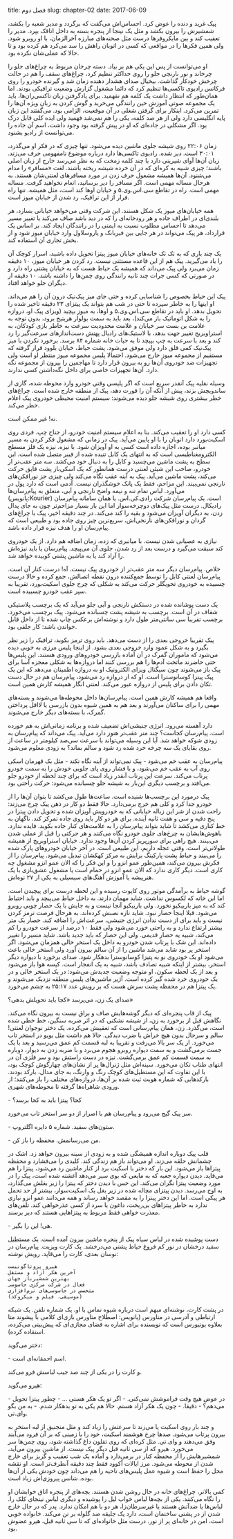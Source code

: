 title: فصل دوم
slug: chapter-02
date: 2017-06-09

پیک غرید و دنده را عوض کرد. احساس‌اش می‌گفت که برگردد و مدیر شعبه را بکشد، شمشیرش را بیرون بکشد و مثل یک نینجا از پنجره بسته به داخل اتاقک بپرد. مدیر را تعقیب کند و بین مایکروفرها درست مثل صحنه‌های مبارزه آخرالزمان، با او روبرو شود. ولی همین فکرها را در مواقعی که کسی در اتوبان راهش را سد می‌کرد هم کرده بود و تا حالا که عملی‌شان نکرده بود. 

او می‌توانست از پس این یکی هم بر بیاد. دسته چرخان مربوط به چراغ‌های جلو را چرخاند و نور نارنجی جلو را روی حداکثر تنظیم کرد، چراغ‌های سقف را هم در حالت چرخش خودکار گذاشت. بیخیال صدای هشدار دهنده زمان شد و گیرنده خودرو را روی فرکانس رادیوی تاکسی‌ها تنظیم کرد که دائما مشغول گزارش وضعیت ترافیکی بودند. اما همان‌طور که انتظار داشت یک کلمه هم نفهمید. برای یادگرفتن زبان تاکسی‌ران‌ها، باید یک مجموعه صوتی آموزش حین رانندگی می‌‌خرید و گوش کردن به زبان ویژه آن‌ها را تمرین می‌کرد. اینکار برای گرفتن شغلی در آن موقعیت، الزامی بود. می‌گفتند این زبان پایه انگلیسی دارد ولی از هر صد کلمه، یکی را هم نمی‌شد فهمید ولی ایده کلی قابل درک بود. اگر مشکلی در جاده‌ای که او در پیش گرفته بود وجود داشت، اسم آن جاده را می‌توانست از رادیو بشنود. 

زمان ۲۲:۰۶ روی شیشه جلوی ماشین دیده می‌شود. تنها چیزی که در فکر او می‌گذرد، ۳۰:۰۱ است. دیر شده. رادیوی تاکسی‌ها دارد درباره موضوع نامفهومی حرف می‌زند. زبان آن‌ها آوای شیرینی دارد با چند کلمه زمخت که به نظر می‌رسد خارج از زبان اصلی باشند؛ چیزی شبیه به کره‌ای که در آن خرده شیشه ریخته باشند. لغت «مسافر» را مدام می‌شنود. آن‌ها همیشه مشغول حرف زدن در مورد مسافرهای لعنتی‌شان هستند. به هرحال مساله مهمی است. اگر مسافر را دیر برسانید، انعام نخواهید گرفت. مساله مهمی است. راه در تقاطع سی.اس.وی.۵ و خیابان اوها کند است، مثل همیشه. تنها راه فرار از این ترافیک، رد شدن از خیابان میوز است.

همه خیابان‌های میوز یک شکل هستند. این شرکت وقتی می‌خواهد خیابانی بسازد، هر بلندی‌ای در اطراف جاده و هر رودخانه‌ای را که در دید باشد صاف می‌کند یا تغییر مسیر می‌دهد تا احساس مطلوب نسبت به ایمنی را در رانندگان ایجاد کند. بر اساس یک قرارداد، هر پیک می‌تواند در هر جایی بین فیربانک و یاروسلاول وارد خیابان میوز شود و از بخش تجاری آن استفاده کند. 

یک چند باری که به تک تک خانه‌های خیابان میوز پیتزا تحویل داده باشید، اسرار کوچک آن را یاد می‌گیرید. پیک هم از این قاعده مستثنی نیست. رد کردن هر خیابان میوز، ۱۰ دقیقه زمان می‌برد ولی پیک می‌داند که همیشه یک حیاط هست که به خیابان پشتی راه دارد و در صورتی که کسی جرات چند ثانیه رانندگی روی چمن‌ها را داشته باشد، ۱۰ دقیقه از دیگران جلو خواهد افتاد.

پیک این حیاط بخصوص را شناسایی کرده و حتی جای میز پیک‌نیک درون آن را هم می‌داند. او اینها را به خاطر سپرده تا حتی در شب هم بتواند یک پیتزای ۲۳ دقیقه تاخیر شده را تحویل بدهد. او باید در تقاطع سی.اس.وی.۵ و اوها، به میوز بپچید (ویزای پیک او، دروازه را به شکل اتوماتیک باز می‌کند)، بعد باید به سمت بولوار هریتیج برود، بدون توجه  به علامت بن بست سر خیابان و علامت محدودیت سرعت به خاطر بازی کودکان، به استراوبریج تغییر جهت بدهد، با لاستیک‌های رادیال پهنش دست‌اندازهای سرعت‌گیر را رد کند و بعد با سرعت به چپ بپیچد تا به حیات خانه شماره ۸۴ برسد. برخورد نکردن با میز پیک‌نیک کمی قلق دارد ولی موفق می‌شود. پشت حیاط، خیابان بلوود قرار گرفته که مستقیم از مجموعه میوز خارج می‌شود. احتمالا پلیس مجموعه میوز منتظر او است ولی تجهیزات ضد خودروی آن‌ها رو به بیرون قرار دارد تا مهاجمین را بیرون از مجموعه نگه دارد. آن‌ها تجهیزات خاصی برای داخل نگه‌داشتن کسی ندارند. 

وسیله نقلیه پیک آنقدر سریع است که اگر پلیسی وقتی خودرو وارد محوطه شده، گازی از ساندویچش بزند، پیش از آنکه آن را قورت دهد، پیک از منطقه خارج شده است. چراغ‌های خطر بیشتری روی شیشه جلو دیده می‌شوند: سیستم امنیت محیطی خودروی پیک اعلام خطر می‌کند. 

نه! غیر ممکن است.

کسی دارد او را تعقیب می‌کند. بنا به اعلام سیستم امنیت خودرو، از جناح چپ. فردی روی اسکیت‌بورد دارد اتوبان را با او پایین می‌آید.  پیک در زمانی که مشغول فکر کردن به مسیر میانبر بوده، اجازه داده است کسی به او آویزان شود. با نیزه. نیزه یک فلز مسطح الکترومغناطیسی است که به انتهای یک کابل تنیده شده از فیبر متصل شده است. این سطح به پشت ماشین می‌چسبد و کابل را به دنبال خود می‌کشد. سه متر عقب‌تر از خودرو، صاحب این شیئی لعنتی درست همانطور که یک اسکی‌باز پشت قایق حرکت می‌کند، پشت ماشین می‌آید. پیک به آینه عقب نگاه می‌کند ولی چیزی جز نورافکن‌های نارنجی نمی‌بیند. این مزاحم، فقط یک پانک خوشگذران نیست. آدمی است که دارد پول در می‌آورد. لباس تمام تنه و نیمه واضح نارنجی و آبی، متعلق به پیام‌رسان‌ها (پانویس:Kourier) است. یک پیام‌رسان شرکت رادی.کی.اس. یا همان سامانه پیام‌رسان رادیکال. درست مثل پیک‌های دوچرخه‌سوار اما این بار بسیار مزاحم‌تر چون به جای پدال زدن، به دیگران آویزان می‌شود و بقیه را کند می‌کند. در چند دقیقه اخیر، پیک با چراغ‌های گردان و نورافکن‌های نارنجی‌اش، سریع‌ترین چیز روی جاده بود و طبیعی‌ است که پیام‌رسان او را هدف نیزه‌ قرار داده باشد. 

نیازی به عصبانی شدن نیست. با میانبری که زده، زمان اضافه هم دارد. از یک خودروی کند سبقت می‌گیرد و درست بعد از رد شدن، جلوی آن می‌پیچد. پیام‌رسان یا باید نیزه‌اش را آزاد کند یا به ماشین پشتی کوبیده خواهد شد. 

خلاص. پیام‌رسان دیگر سه متر عقب‌تر از خودروی پیک نیست. آه! درست کنار آن است. پیام‌رسان لعنتی کابل را توسط جمع‌کننده درون نقطه اتصالش، جمع کرده و حالا درست چسبیده به خودروی تحویگلر حرکت می‌کند به شکلی که چرخ جلوی اسکیت‌بورد، تقریبا به سپر عقب خودرو چسبیده است. 

یک دست پوشانده شده در دستکش نارنجی و آبی جلو می‌آید که یک برچسب پلاستیکی شفاف در آن است. برچسب به شیشه پشت چسبانده می‌شود. پیک برچسب می‌خورد. برچسب تقریبا سی سانتی‌متر طول دارد و نوشته‌اش برعکس چاپ شده تا از داخل قابل خواندن باشد: کار جلفی بود. 

پیک تقریبا خروجی بعدی را از دست می‌دهد. باید روی ترمز بکوبد، ترافیک را زیر نظر بگیرد و به شکل عمود وارد خروجی بعدی بشود. از اینجا پلیس مرزی به خوبی دیده می‌شود که ماموران گمرک در آن آماده بازرسی خودروهای ورودی هستند. این پلیس‌ها حتی حاضرند ماتحت آدم‌ها را هم بررسی کنند اما دروازه‌ها به شکلی معجزه آسا برای پیک باز می‌شوند چون سیگنال ویزای الکترونیک او به دروازه اطمینان می‌دهد که این یک پیک پیتزا کوسانوسترا است. او که از دروازه رد می‌شود، پیام‌رسان هم در حال دست تکان دادن برای پلیس از دروازه عبور می‌کند. لعنتی انگار همیشه کارش همین است.

واقعا هم همیشه کارش همین است. پیام‌رسان‌ها داخل محوطه‌ها می‌شوند و بسته‌های مهمی را برای ساکنان می‌آورند و بعد هم به همین شیوه بدون بازرسی یا لااقل پرداختن گمرک، با بسته‌های دیگر خارج می‌شوند. 

دارد آهسته می‌رود. انرژی جنبشی‌اش تضعیف شده و برنامه زمانی‌اش به هم خورده است. پیام‌رسان کجاست؟ چند متر عقب‌تر هنوز دارد می‌آید. پیک می‌داند که پیام‌رسان به زودی شوکه خواهد شد. آیا این وسیله می‌تواند با سرعت سی‌صد کیلومتر در ساعت از روی بقایای یک سه چرخه خرد شده رد شود و سالم بماند؟‌ به زودی معلوم می‌شود. 

پیام‌رسان به عقب خم می‌شود - پیک نمی‌تواند از آینه نگاه نکند - مثل یک قهرمان اسکی روی آب به عقب خم می‌شود، و با فشار روی پای جلویی خودش را به سمت خودرو پرتاب می‌کند. سرعت این پرتاب آنقدر زیاد است که برای چند لحظه از خودرو جلو می‌افتد و برچسب دیگری این‌بار به شیشه جلو چسبانده می‌شود: حرکت راحتی بود. 

پیک درمورد این برچسب‌ها شنیده است. ساعت‌ها طول می‌کشد تا بتوان آن‌ها را از خودرو جدا کرد و کلی هم خرج برمی‌دارد. حالا فقط دو کار در ذهن پیک چرخ می‌زند: راحت شدن از شر این زباله خیابانی که به خودرویش آویزان شده و تحویل دادن پیتزا در پنج دقیه و سی و هفت ثانیه آینده. برای هر دو کار باید روی جاده تمرکز کند. ناگهان به خط کناری می‌کشد تا شاید بتواند پیام‌رسان را به علامت‌های کنار جاده بکوبد. فایده ندارد. باهوش‌هایشان به چرخ‌های جلوی خودرو نگاه می‌کنند و هر حرکتی را قبل از عملی شدن می‌بینند. هیچ راهی برای سورپریز کردن آن‌ها وجود ندارد. خیابان استراوبریج از همیشه طولانی‌تر است. وقتی عجله داریم، این طبیعی است. در آخر خیابان خودروهای پارک شده را می‌بیند و حیاط پشت پارکینگ برایش به مرکز کهکشان تبدیل می‌شود. پیام‌رسان را از فکرش بیرون می‌کند، همین‌طور عمو انزو را و این فکر را که الان عمو انزو مشغول چه کاری است. دیگر کاری ندارد که الان عمو انزو در حمام است یا مشغول عشق‌بازی با یک هنرپیشه یا آموزش آهنگ‌های سیسیلی به یکی از ۲۷ نوه‌اش. 

گوشه حیاط به برآمدگی موتور روی کاپوت رسیده و این لحظه درست برای پیچیدن است. اما این خانه که لکسوس نداشت. شاید مهمان دارند. به داخل حیاط می‌پیچد و باید احتیاط کند که به میز باربیکیو نخورد. ولی باربیکیو آنجا نیست و به جایش با یک حصار چوبی روبرو می‌شود. قبلا اینجا حصار نبود. شاید تازه نصبش کرده‌اند. به هرحال فرصت ترمز کردن نیست و باید برای از دست ندادن انرژی جنبشی، سرعت‌اش را اضافه کند. حصار یک متر بیشتر ارتفاع ندارد و به راحتی خورد می‌شود ولی فقط ۱۰ درصد از سرعت خودرو را کم می‌کند، شبیه یه حصار قدیمی. ولی این حصار که باید جدید باشد. شاید مسیر را تغییر داده‌اند. این شک با پرتاب شدن خودرو به داخل یک استخر خالی همزمان می‌شود. اگر استخر پر بود شاید می‌شد ماشین را از آن سالم بیرون آورد ولی استخر خالی باعث می‌شود او یک خودروی نو به پتیزا کوسانوسترا بدهکار شود. صدای برخورد با دیواره دیگر استخر،‌ بیشتر از اینکه شبیه تصادف باشد، شبیه به یک انفجار است. کیسه هوا باز می‌شود و بعد از یک لحظه سکون، او متوجه وضعیت جدیدش می‌شود: در یک استخر خالی و در یک خودروی خرد شده گیر کرده است. آژیر ماشین‌های پلیس منطقه نزدیک می‌شوند و یک پیتزا هم در محفظه پشت سرش هست که بر رویش عدد ۲۵:۱۷ به چشم می‌خورد. 

صدای یک زن، می‌پرسد «کجا باید تحویلش بدهی؟»

پیک از قاب پنجره‌ای که دیگر گوشه‌هایش صاف و براق نیست به بیرون نگاه می‌کند. نگاهش قبل از برخورد به زن، از شیشه نشکنی که در اثر ضربه سنگین، خط خطی شده است، می‌گذرد. زن، همان پیام‌رسانی است که تعقیبش می‌کرده. یک دختر نوجوان لعنتی! سالم و سرحال بدون هیچ خراش یا ضرب دیدگی. حالا هم داشت مثل یویو در استخر تاب می‌خورد. از یک سر بالا می‌رفت و تقریبا به لبه قسمت کم عمق می‌رسید و بعد با یک جست برمی‌گشت و به سمت دیواره روبرو هجوم می‌برد و با ضربه زدن به دیوار، دوباره به سمت قسمت کم عمق برمی‌گشت. نیزه در دست راستش بود و سر فلزی آن در انتهای طناب تکان می‌خورد. سینه‌اش مثل ژنرال‌ها پر از نشان‌های چهارگوش کوچک بود، با این تفاوت که این مستطیل‌های کوچک رنگ‌ و وارنگ، به جای مدال،‌ بارکد بودند. بارکدهایی که شماره هویت ثبت شده بر آن‌ها، دروازه‌های مختلف را باز می‌کنند؛ از ورودی شاهراه‌ها گرفته تا محوطه‌های شهری. 

‌- کجا؟ پیتزا باید به کجا برسد؟ 

سر پیک گیج می‌رود و پیام‌رسان هم با اصرار از دو سر استخر تاب می‌خورد. 

‌- ستون‌های سفید. شماره ۵ دایره اگلتروپ.

‌- من می‌رسانمش. محفظه را باز کن.

قلب پیک دوباره اندازه همیشگی شده و به زودی از سینه بیرون خواهد زد. اشک در چشمانش حلقه می‌زند. او می‌تواند باز هم زندگی کند. کلیدی را می‌فشارد و محفظه پیتزاها باز می‌شود. این‌ بار که دختر با اسکیت برد از کنار ماشین رد می‌شود، پیتزا را هم می‌قاپد. دیدن دیواره جعبه که به مایعی که بوی سیر می‌دهد آغشته شده است، پیک را در مورد وضعیت پیتزا نگران می‌کند. این حس با دیدن دختر که پیتزا را زیر بغلش می‌گذارد، به اوج می‌رسد. دیدن پیتزای مچاله شده در زیر بغل یک اسکیت‌سوار، بیشتر از حد تحمل هر پیکی است. اما این دختر پیتزا را به مقصد خواهد رساند و همه می‌دانند عمو انزو نیازی ندارد به خاطر پیتزاهای بی‌ریخت، داغون یا سرد از کسی عذرخواهی کند. تلفن‌های معذرت خواهی فقط مربوط به پیتزاهایی هستند که دیر برسند. 

‌- هی! این را بگیر.

دست پوشیده شده در لباس سیاه پیک از پنجره ماشین بیرون آمده است. یک مستطیل سفید درخشان در نور کم فروغ حیاط پشتی می‌درخشد. یک کارت ویزیت. پیام‌رسان در نوسان بعدی، کارت را می‌قاپد. رویش نوشته:


    هیرو پروتاگونیست
    آخرین هکر آزاد و مستقل
    بهترین شمشیرباز جهان
    فعال در شرکت مرکزی جاسوسی
    متخصص در جاسوسی‌های نرم‌افزاری
    (موسیقی، فیلم و میکروکد)

در پشت کارت، نوشته‌ای مبهم است درباره شیوه تماس با او، یک شماره تلفن. یک شبکه ارتباطی و آدرسی در متاورس (پانویس: اصطلاح متاورس بازی‌ای کلامی با پیشوند متا بعلاوه یونیورس است که نویسنده برای اشاره به فضای مجازی‌ای که پیش‌بینی می‌کرده، استفاده کرده). 

دختر می‌گوید:

‌- اسم احمقانه‌ای است. 

و کارت را در یکی از چند صد جیب لباسش فرو می‌کند. 

هیرو می‌گوید:

‌- در عوض هیچ وقت فراموشش نمی‌کنی. 
‌- اگر تو یک هکر هستی ...
‌- چطور پیتزا تحویل می‌دهم؟
‌- دقیقا.
‌- چون یک هکر آزاد هستم. حالا هم یکی به تو بدهکار شدم.
‌- به من بگو وای.تی. 

و چند بار روی اسکیت پا می‌زند تا سرعتش را زیاد کند و مثل منجنیق از لبه استخر به بیرون پرتاب می‌شود. صدها چرخ‌ هوشمند اسکیت، خود را با زمینی که بر آن فرود می‌آیند وفق می‌دهند و وای.تی. مثل کره‌ای که روی تفلون داغ گذاشته شود، روی چمن‌ها سر می‌خورد. هیرو که از سی ثانیه قبل دیگر پیک نیست، از ماشین بیرون می‌آید، شمشیرهایش را از محفظه کنار در برمی‌دارد و آماده یک شب تعقیب و گریز برای خارج شدن از محوطه می‌شود. مرز ایالات آکوود فقط چند دقیقه آنطرف‌تر است. او نقشه محل را حفظ است و شیوه عمل پلیس‌های ناحیه را هم می‌داند چون خودش یکی از آن‌ها بوده. شانس پیروزی‌اش زیاد است.

کمی بالاتر، چراغ‌های خانه در حال روشن‌ شدن هستند. بچه‌های از پنجره اتاق خوابشان او را نگاه می‌کنند. یکی از بچه‌ها لباس خواب لیل را پوشیده و دیگری لباس نینجای کلک را. لباس‌ها یا ضدآتش هستند یا غیرسرطان‌زا، هر دو با هم امکان ندارد. پدر که در حال خارج شدن از در پشتی ساختمان است، دارد یک جلیقه ضد گلوله بر تن می‌کند. خانواده خوبی است، امن در خانه‌ای پر از نور. درست مثل خانواده‌ای که تا سی ثانیه قبل، هیرو عضوش بود.


